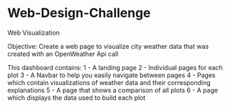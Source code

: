 # Web-Design-Challenge
Web Visualization

Objective: Create a web page to visualize city weather data that was created with an OpenWeather Api call

This dashboard contains:
1 - A landing page
2 - Individual pages for each plot
3 - A Navbar to help you easily navigate between pages
4 - Pages which contain visualizations of weather data and their corresponding explanations
5 - A page that shows a comparison of all plots
6 - A page which displays the data used to build each plot